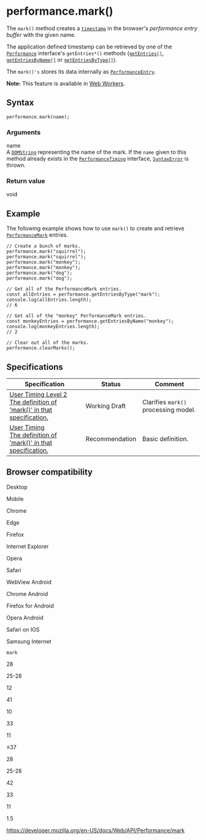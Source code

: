 # performance.mark()

The `mark()` method creates a [`timestamp`](../domhighrestimestamp) in the browser's _performance entry buffer_ with the given name.

The application defined timestamp can be retrieved by one of the [`Performance`](../performance) interface's `getEntries*()` methods ([`getEntries()`](getentries), [`getEntriesByName()`](getentriesbyname) or [`getEntriesByType()`](getentriesbytype)).

The `mark()'s` stores its data internally as [`PerformanceEntry`](../performanceentry).

**Note:** This feature is available in [Web Workers](../web_workers_api).

## Syntax

    performance.mark(name);

### Arguments

name  
A [`DOMString`](../domstring) representing the name of the mark. If the `name` given to this method already exists in the [`PerformanceTiming`](../performancetiming) interface, [`SyntaxError`](https://developer.mozilla.org/en-US/docs/Web/JavaScript/Reference/Global_Objects/SyntaxError) is thrown.

### Return value

void

## Example

The following example shows how to use `mark()` to create and retrieve [`PerformanceMark`](../performancemark) entries.

    // Create a bunch of marks.
    performance.mark("squirrel");
    performance.mark("squirrel");
    performance.mark("monkey");
    performance.mark("monkey");
    performance.mark("dog");
    performance.mark("dog");

    // Get all of the PerformanceMark entries.
    const allEntries = performance.getEntriesByType("mark");
    console.log(allEntries.length);
    // 6

    // Get all of the "monkey" PerformanceMark entries.
    const monkeyEntries = performance.getEntriesByName("monkey");
    console.log(monkeyEntries.length);
    // 2

    // Clear out all of the marks.
    performance.clearMarks();

## Specifications

<table><thead><tr class="header"><th>Specification</th><th>Status</th><th>Comment</th></tr></thead><tbody><tr class="odd"><td><a href="https://w3c.github.io/user-timing/#dom-performance-mark">User Timing Level 2<br />
<span class="small">The definition of 'mark()' in that specification.</span></a></td><td><span class="spec-wd">Working Draft</span></td><td>Clarifies <code>mark()</code> processing model.</td></tr><tr class="even"><td><a href="https://www.w3.org/TR/user-timing/#dom-performance-mark">User Timing<br />
<span class="small">The definition of 'mark()' in that specification.</span></a></td><td><span class="spec-rec">Recommendation</span></td><td>Basic definition.</td></tr></tbody></table>

## Browser compatibility

Desktop

Mobile

Chrome

Edge

Firefox

Internet Explorer

Opera

Safari

WebView Android

Chrome Android

Firefox for Android

Opera Android

Safari on IOS

Samsung Internet

`mark`

28

25-28

12

41

10

33

11

≤37

28

25-28

42

33

11

1.5

<a href="https://developer.mozilla.org/en-US/docs/Web/API/Performance/mark" class="_attribution-link">https://developer.mozilla.org/en-US/docs/Web/API/Performance/mark</a>
